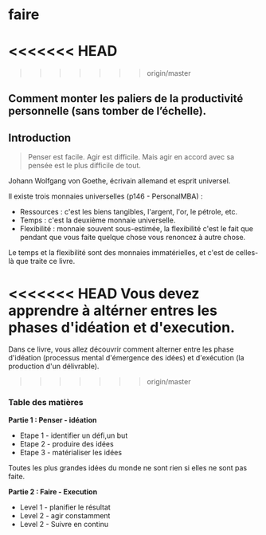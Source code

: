 
# faire
<<<<<<< HEAD
=======

>>>>>>> origin/master
## Comment monter les paliers de la productivité personnelle (sans tomber de l’échelle).


## Introduction


> Penser est facile. Agir est difficile. Mais agir en accord avec sa pensée est le plus difficile de tout.

Johann Wolfgang von Goethe, écrivain allemand et esprit universel. 



Il existe trois monnaies universelles  (p146 - PersonalMBA) : 

- Ressources : c'est les biens tangibles, l'argent, l'or, le pétrole, etc. 
- Temps : c'est la deuxième monnaie universelle. 
- Flexibilité : monnaie souvent sous-estimée, la flexibilité c'est le fait que pendant que vous faite quelque chose vous renoncez à autre chose. 

Le temps et la flexibilité sont des monnaies immatérielles, et c'est de celles-là que traite ce livre.

<<<<<<< HEAD
Vous devez apprendre à altérner entres les phases d'idéation et d'execution. 
=======
Dans ce livre, vous allez découvrir comment alterner entre les phase d'idéation (processus mental d'émergence des idées) et d'exécution (la production d'un délivrable).


>>>>>>> origin/master

### Table des matières 

**Partie 1 : Penser - idéation**

- Etape 1 - identifier un défi,un but
- Etape 2 - produire des idées
- Etape 3 - matérialiser les idées


Toutes les plus grandes idées du monde ne sont rien si elles ne sont pas faite. 

**Partie 2 : Faire - Execution**

- Level 1 - planifier le résultat
- Level 2 - agir constamment
- Level 2 - Suivre en continu